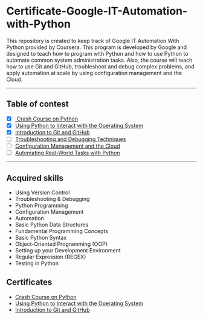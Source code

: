 # Certificate-Google-IT-Automation-with-Python

This repository is created to keep track of Google IT Automation With Python provided by Coursera. This program is developed by Google and designed to teach how to program with Python and how to use Python to automate common system administration tasks. Also, the course will teach how to use Git and GitHub, troubleshoot and debug complex problems, and apply automation at scale by using configuration management and the Cloud.

------------

## Table of contest

- [x] [ Crash Course on Python](https://www.coursera.org/learn/python-crash-course " Crash Course on Python") 
- [x] [Using Python to Interact with the Operating System](https://www.coursera.org/learn/python-operating-system?specialization=google-it-automation "Using Python to Interact with the Operating System")
- [x] [Introduction to Git and GitHub](https://www.coursera.org/learn/introduction-git-github "Introduction to Git and GitHub")
- [ ] [Troubleshooting and Debugging Techniques](https://www.coursera.org/learn/troubleshooting-debugging-techniques "Troubleshooting and Debugging Techniques")
- [ ] [Configuration Management and the Cloud](https://www.coursera.org/learn/configuration-management-cloud "Configuration Management and the Cloud")
- [ ] [Automating Real-World Tasks with Python](https://www.coursera.org/learn/automating-real-world-tasks-python "Automating Real-World Tasks with Python")

----

## Acquired skills
- Using Version Control
- Troubleshooting & Debugging
- Python Programming
- Configuration Management
- Automation
- Basic Python Data Structures
- Fundamental Programming Concepts
- Basic Python Syntax
- Object-Oriented Programming (OOP)
- Setting up your Development Environment
- Regular Expression (REGEX)
- Testing in Python

## Certificates
-   [Crash Course on Python](https://www.coursera.org/account/accomplishments/certificate/K9ZASNQ4CNSW "Crash Course on Python")
- [Using Python to Interact with the Operating System](https://www.coursera.org/account/accomplishments/certificate/U8RP6YJY5KNM "Using Python to Interact with the Operating System")
- [Introduction to Git and GitHub](https://www.coursera.org/account/accomplishments/certificate/57NH8AR79E3G "Introduction to Git and GitHub")

